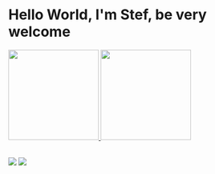 # Hello World, I'm Stef, be very welcome

<table>
  <a href="https://github.com/stefmanini">
  <img height="180em" src="https://github-readme-stats.vercel.app/api?username=leehxd&show_icons=true&theme=tokyonight&include_all_commits=true&count_private=true"/>
  <img height="180em" src="https://github-readme-stats.vercel.app/api/top-langs/?username=stefmanini&layout=compact&langs_count=6&theme=tokyonight"/>
</table>

<div> 
  
  <a href = "mailto: steflopes@icloud.com"><img src="https://img.shields.io/badge/iCloud-grey" target="_blank"></a>
  <a href="https://www.linkedin.com/in/steffaniemanini/" target="_blank"><img src="https://img.shields.io/badge/-LinkedIn-%230077B5?style=for-the-badge&logo=linkedin&logoColor=white" target="_blank"></a> 
</div>
